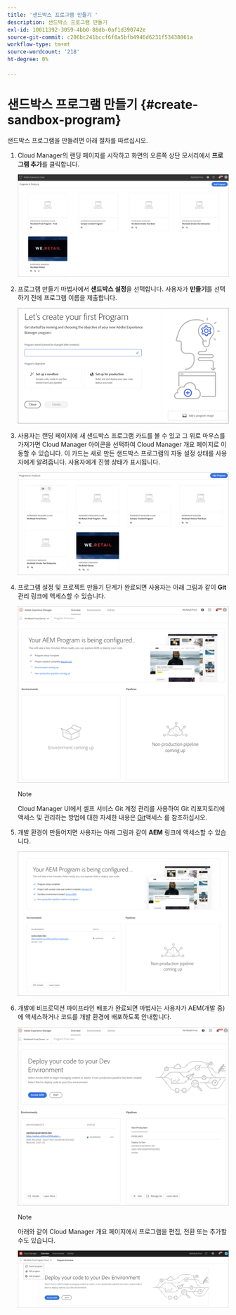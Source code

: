 ```yaml
---
title: '샌드박스 프로그램 만들기 '
description: 샌드박스 프로그램 만들기
exl-id: 10011392-3059-4bb0-88db-0af1d390742e
source-git-commit: c206bc241bccf6f8a5bfb4946d6231f53438861a
workflow-type: tm+mt
source-wordcount: '218'
ht-degree: 0%

---
```


# 샌드박스 프로그램 만들기 {#create-sandbox-program}

샌드박스 프로그램을 만들려면 아래 절차를 따르십시오.

1. Cloud Manager의 랜딩 페이지를 시작하고 화면의 오른쪽 상단 모서리에서 **프로그램 추가**&#x200B;를 클릭합니다.

   ![](assets/first_timelogin1.png)

1. 프로그램 만들기 마법사에서 **샌드박스 설정**&#x200B;을 선택합니다. 사용자가 **만들기**&#x200B;를 선택하기 전에 프로그램 이름을 제출합니다.

   ![](assets/create-sandbox.png)

1. 사용자는 랜딩 페이지에 새 샌드박스 프로그램 카드를 볼 수 있고 그 위로 마우스를 가져가면 Cloud Manager 아이콘을 선택하여 Cloud Manager 개요 페이지로 이동할 수 있습니다. 이 카드는 새로 만든 샌드박스 프로그램의 자동 설정 상태를 사용자에게 알려줍니다. 사용자에게 진행 상태가 표시됩니다.

   ![](assets/program-create-setupdemo2.png)

1. 프로그램 설정 및 프로젝트 만들기 단계가 완료되면 사용자는 아래 그림과 같이 **Git** 관리 링크에 액세스할 수 있습니다.

   ![](assets/create-program4.png)

   >[!NOTE]
   >
   >Cloud Manager UI에서 셀프 서비스 Git 계정 관리를 사용하여 Git 리포지토리에 액세스 및 관리하는 방법에 대한 자세한 내용은 [Git](/help/implementing/cloud-manager/managing-code/accessing-repos.md)액세스 를 참조하십시오.


1. 개발 환경이 만들어지면 사용자는 아래 그림과 같이 **AEM** 링크에 액세스할 수 있습니다.

   ![](assets/create-program-5.png)

1. 개발에 비프로덕션 파이프라인 배포가 완료되면 마법사는 사용자가 AEM(개발 중)에 액세스하거나 코드를 개발 환경에 배포하도록 안내합니다.

   ![](assets/create-program-setup-deploy.png)

   >[!NOTE]
   >아래와 같이 Cloud Manager 개요 페이지에서 프로그램을 편집, 전환 또는 추가할 수도 있습니다.

   ![](assets/create-program-a1.png)
